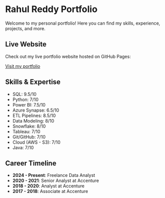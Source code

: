 # Rahul Reddy Portfolio

Welcome to my personal portfolio! Here you can find my skills, experience, projects, and more.

## Live Website

Check out my live portfolio website hosted on GitHub Pages:

[Visit my portfolio](https://RahulReddyRayapuram.github.io/index.html)

## Skills & Expertise

- SQL: 9.5/10
- Python: 7/10
- Power BI: 7.5/10
- Azure Synapse: 6.5/10
- ETL Pipelines: 8.5/10
- Data Modeling: 8/10
- Snowflake: 8/10
- Tableau: 7/10
- Git/GitHub: 7/10
- Cloud (AWS - S3): 7/10
- Java: 7/10

## Career Timeline

- **2024 - Present**: Freelance Data Analyst
- **2020 - 2021**: Senior Analyst at Accenture
- **2018 - 2020**: Analyst at Accenture
- **2017 - 2018**: Associate at Accenture
